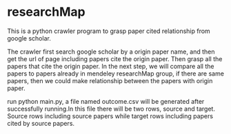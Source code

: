 # researchMap
This is a python crawler program to grasp paper cited relationship from google scholar. 

The crawler first search google scholar by a origin paper name, and then get the url of page including papers cite the origin paper. Then grasp all the papers that cite the origin paper. In the next step, we will compare all the papers to papers already in mendeley researchMap group, if there are same papers, then we could make relationship between the papers with origin paper.

run python main.py, a file named outcome.csv will be generated after successfully running.In this file there will be two rows, source and target. Source rows including source papers while target rows including papers cited by source papers.
